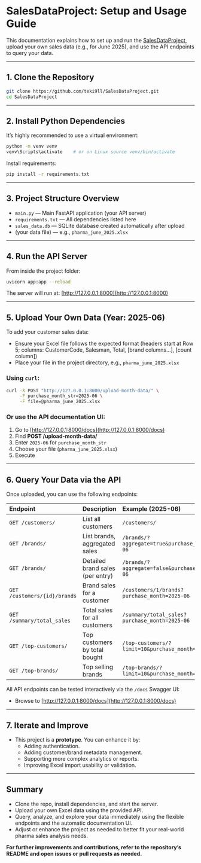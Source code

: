 # SalesDataProject: Setup and Usage Guide

This documentation explains how to set up and run the [SalesDataProject](https://github.com/teki9ll/SalesDataProject.git), upload your own sales data (e.g., for June 2025), and use the API endpoints to query your data.

***

## 1. **Clone the Repository**

```bash
git clone https://github.com/teki9ll/SalesDataProject.git
cd SalesDataProject
```


***

## 2. **Install Python Dependencies**

It’s highly recommended to use a virtual environment:

```bash
python -m venv venv
venv\Scripts\activate    # or on Linux source venv/bin/activate
```

Install requirements:

```bash
pip install -r requirements.txt
```


***

## 3. **Project Structure Overview**

- `main.py` — Main FastAPI application (your API server)
- `requirements.txt` — All dependencies listed here
- `sales_data.db` — SQLite database created automatically after upload
- (your data file) — e.g., `pharma_june_2025.xlsx`

***

## 4. **Run the API Server**

From inside the project folder:

```bash
uvicorn app:app --reload
```

The server will run at: [http://127.0.0.1:8000](http://127.0.0.1:8000)

***

## 5. **Upload Your Own Data** (Year: 2025-06)

To add your customer sales data:

- Ensure your Excel file follows the expected format (headers start at Row 5; columns: CustomerCode, Salesman, Total, [brand columns...], [count column])
- Place your file in the project directory, e.g., `pharma_june_2025.xlsx`


### Using `curl`:

```bash
curl -X POST "http://127.0.0.1:8000/upload-month-data/" \
     -F purchase_month_str=2025-06 \
     -F file=@pharma_june_2025.xlsx
```


### Or use the API documentation UI:

1. Go to [http://127.0.0.1:8000/docs](http://127.0.0.1:8000/docs)
2. Find **POST /upload-month-data/**
3. Enter `2025-06` for `purchase_month_str`
4. Choose your file (`pharma_june_2025.xlsx`)
5. Execute

***

## 6. **Query Your Data via the API**

Once uploaded, you can use the following endpoints:


| Endpoint | Description | Example (2025-06) |
| :-- | :-- | :-- |
| `GET /customers/` | List all customers | `/customers/` |
| `GET /brands/` | List brands, aggregated sales | `/brands/?aggregate=true&purchase_month=2025-06` |
| `GET /brands/` | Detailed brand sales (per entry) | `/brands/?aggregate=false&purchase_month=2025-06` |
| `GET /customers/{id}/brands` | Brand sales for a customer | `/customers/1/brands?purchase_month=2025-06` |
| `GET /summary/total_sales` | Total sales for all customers | `/summary/total_sales?purchase_month=2025-06` |
| `GET /top-customers/` | Top customers by total bought | `/top-customers/?limit=10&purchase_month=2025-06` |
| `GET /top-brands/` | Top selling brands | `/top-brands/?limit=10&purchase_month=2025-06` |

All API endpoints can be tested interactively via the `/docs` Swagger UI:

- Browse to [http://127.0.0.1:8000/docs](http://127.0.0.1:8000/docs)

***

## 7. **Iterate and Improve**

- This project is a **prototype**. You can enhance it by:
    - Adding authentication.
    - Adding customer/brand metadata management.
    - Supporting more complex analytics or reports.
    - Improving Excel import usability or validation.

***

## **Summary**

- Clone the repo, install dependencies, and start the server.
- Upload your own Excel data using the provided API.
- Query, analyze, and explore your data immediately using the flexible endpoints and the automatic documentation UI.
- Adjust or enhance the project as needed to better fit your real-world pharma sales analysis needs.

**For further improvements and contributions, refer to the repository’s README and open issues or pull requests as needed.**

[^1]: https://github.com/teki9ll/SalesDataProject.git

